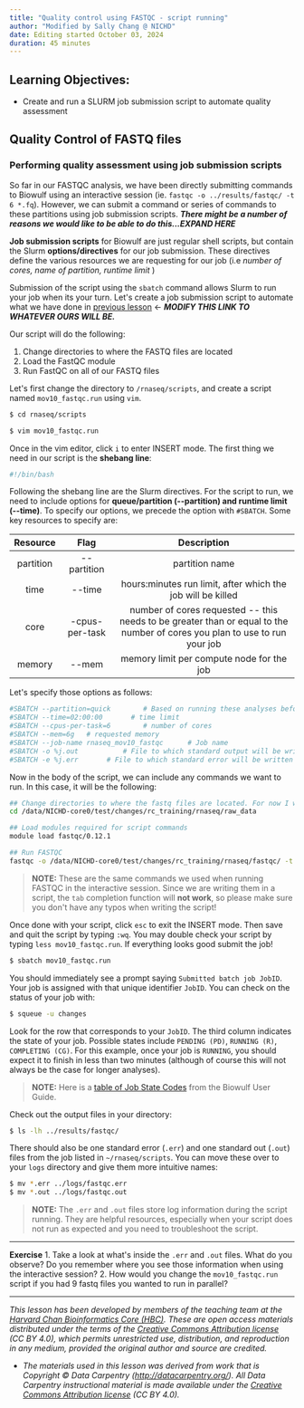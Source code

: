 ```yaml
---
title: "Quality control using FASTQC - script running"
author: "Modified by Sally Chang @ NICHD"
date: Editing started October 03, 2024
duration: 45 minutes
---
```


## Learning Objectives:

-   Create and run a SLURM job submission script to automate quality assessment

## Quality Control of FASTQ files

### Performing quality assessment using job submission scripts

So far in our FASTQC analysis, we have been directly submitting commands to Biowulf using an interactive session (ie. `fastqc -o ../results/fastqc/ -t 6 *.fq`). However, we can submit a command or series of commands to these partitions using job submission scripts. ***There might be a number of reasons we would like to be able to do this...EXPAND HERE***

**Job submission scripts** for Biowulf are just regular shell scripts, but contain the Slurm **options/directives** for our job submission. These directives define the various resources we are requesting for our job (i.e *number of cores, name of partition, runtime limit* )

Submission of the script using the `sbatch` command allows Slurm to run your job when its your turn. Let's create a job submission script to automate what we have done in [previous lesson](05_qc_running_fastqc_interactively.md) \<- ***MODIFY THIS LINK TO WHATEVER OURS WILL BE.***

Our script will do the following:

1.  Change directories to where the FASTQ files are located
2.  Load the FastQC module
3.  Run FastQC on all of our FASTQ files

Let's first change the directory to `/rnaseq/scripts`, and create a script named `mov10_fastqc.run` using `vim`.

``` bash
$ cd rnaseq/scripts

$ vim mov10_fastqc.run
```

Once in the vim editor, click `i` to enter INSERT mode. The first thing we need in our script is the **shebang line**:

``` bash
#!/bin/bash
```

Following the shebang line are the Slurm directives. For the script to run, we need to include options for **queue/partition (--partition) and runtime limit (--time)**. To specify our options, we precede the option with `#SBATCH`. Some key resources to specify are:

| Resource  |      Flag      |                                                        Description                                                         |
|:----------------------:|:----------------------:|:----------------------:|
| partition |  --partition   |                                                       partition name                                                       |
|   time    |     --time     |                                hours:minutes run limit, after which the job will be killed                                 |
|   core    | -cpus-per-task | number of cores requested -- this needs to be greater than or equal to the number of cores you plan to use to run your job |
|  memory   |     --mem      |                                         memory limit per compute node for the job                                          |

Let's specify those options as follows:

``` bash
#SBATCH --partition=quick        # Based on running these analyses before, we can get away with running this on a quick (priority!) node
#SBATCH --time=02:00:00       # time limit
#SBATCH --cpus-per-task=6        # number of cores
#SBATCH --mem=6g   # requested memory
#SBATCH --job-name rnaseq_mov10_fastqc      # Job name
#SBATCH -o %j.out           # File to which standard output will be written
#SBATCH -e %j.err       # File to which standard error will be written
```

Now in the body of the script, we can include any commands we want to run. In this case, it will be the following:

``` bash
## Change directories to where the fastq files are located. For now I will use absolute paths until we find a good solution for a prefix. 
cd /data/NICHD-core0/test/changes/rc_training/rnaseq/raw_data

## Load modules required for script commands
module load fastqc/0.12.1

## Run FASTQC
fastqc -o /data/NICHD-core0/test/changes/rc_training/rnaseq/fastqc/ -t 6 *.fq
```

> **NOTE:** These are the same commands we used when running FASTQC in the interactive session. Since we are writing them in a script, the `tab` completion function will **not work**, so please make sure you don't have any typos when writing the script!

Once done with your script, click `esc` to exit the INSERT mode. Then save and quit the script by typing `:wq`. You may double check your script by typing `less mov10_fastqc.run`. If everything looks good submit the job!

``` bash
$ sbatch mov10_fastqc.run
```

You should immediately see a prompt saying `Submitted batch job JobID`. Your job is assigned with that unique identifier `JobID`. You can check on the status of your job with:

``` bash
$ squeue -u changes
```

Look for the row that corresponds to your `JobID`. The third column indicates the state of your job. Possible states include `PENDING (PD)`, `RUNNING (R)`, `COMPLETING (CG)`. For this example, once your job is `RUNNING`, you should expect it to finish in less than two minutes (although of course this will not always be the case for longer analyses).

> **NOTE:** Here is a [table of Job State Codes](https://hpc.nih.gov/docs/userguide.html#states) from the Biowulf User Guide.

Check out the output files in your directory:

``` bash
$ ls -lh ../results/fastqc/
```

There should also be one standard error (`.err`) and one standard out (`.out`) files from the job listed in `~/rnaseq/scripts`. You can move these over to your `logs` directory and give them more intuitive names:

``` bash
$ mv *.err ../logs/fastqc.err
$ mv *.out ../logs/fastqc.out
```

> **NOTE:** The `.err` and `.out` files store log information during the script running. They are helpful resources, especially when your script does not run as expected and you need to troubleshoot the script.

------------------------------------------------------------------------

**Exercise** 1. Take a look at what's inside the `.err` and `.out` files. What do you observe? Do you remember where you see those information when using the interactive session? 2. How would you change the `mov10_fastqc.run` script if you had 9 fastq files you wanted to run in parallel?

------------------------------------------------------------------------

*This lesson has been developed by members of the teaching team at the [Harvard Chan Bioinformatics Core (HBC)](http://bioinformatics.sph.harvard.edu/). These are open access materials distributed under the terms of the [Creative Commons Attribution license](https://creativecommons.org/licenses/by/4.0/) (CC BY 4.0), which permits unrestricted use, distribution, and reproduction in any medium, provided the original author and source are credited.*

-   *The materials used in this lesson was derived from work that is Copyright © Data Carpentry (<http://datacarpentry.org/>). All Data Carpentry instructional material is made available under the [Creative Commons Attribution license](https://creativecommons.org/licenses/by/4.0/) (CC BY 4.0).*
